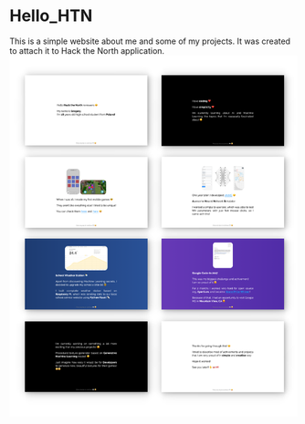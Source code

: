 # Hello_HTN
This is a simple website about me and some of my projects. It was created to attach it to Hack the North application.
<img src="https://raw.githubusercontent.com/gstark0/Hello_HTN/master/gallery.png">

